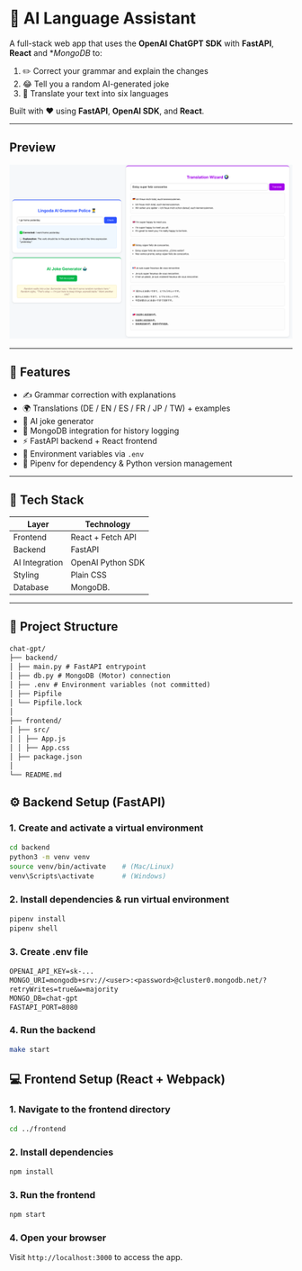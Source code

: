 # 🤖 AI Language Assistant

A full-stack web app that uses the **OpenAI ChatGPT SDK** with **FastAPI**, **React** and \*_MongoDB_ to:

1. ✏️ Correct your grammar and explain the changes
2. 😂 Tell you a random AI-generated joke
3. 🧐 Translate your text into six languages

Built with ❤️ using **FastAPI**, **OpenAI SDK**, and **React**.

---

## Preview

![alt text](preview_image.png)

---

## 🧠 Features

- ✍️ Grammar correction with explanations
- 🌍 Translations (DE / EN / ES / FR / JP / TW) + examples
- 🤖 AI joke generator
- 🧱 MongoDB integration for history logging
- ⚡ FastAPI backend + React frontend
- 🔐 Environment variables via `.env`
- 🧰 Pipenv for dependency & Python version management

---

## 🧩 Tech Stack

| Layer          | Technology        |
| -------------- | ----------------- |
| Frontend       | React + Fetch API |
| Backend        | FastAPI           |
| AI Integration | OpenAI Python SDK |
| Styling        | Plain CSS         |
| Database       | MongoDB.          |

---

## 📁 Project Structure

```
chat-gpt/
├── backend/
│ ├── main.py # FastAPI entrypoint
│ ├── db.py # MongoDB (Motor) connection
│ ├── .env # Environment variables (not committed)
│ ├── Pipfile
│ └── Pipfile.lock
│
├── frontend/
│ ├── src/
│ │ ├── App.js
│ │ ├── App.css
│ ├── package.json
│
└── README.md
```

## ⚙️ Backend Setup (FastAPI)

### 1. Create and activate a virtual environment

```bash
cd backend
python3 -m venv venv
source venv/bin/activate    # (Mac/Linux)
venv\Scripts\activate       # (Windows)
```

### 2. Install dependencies & run virtual environment

```bash
pipenv install
pipenv shell
```

### 3. Create .env file

```
OPENAI_API_KEY=sk-...
MONGO_URI=mongodb+srv://<user>:<password>@cluster0.mongodb.net/?retryWrites=true&w=majority
MONGO_DB=chat-gpt
FASTAPI_PORT=8080
```

### 4. Run the backend

```bash
make start
```

## 💻 Frontend Setup (React + Webpack)

### 1. Navigate to the frontend directory

```bash
cd ../frontend
```

### 2. Install dependencies

```bash
npm install
```

### 3. Run the frontend

```bash
npm start
```

### 4. Open your browser

Visit `http://localhost:3000` to access the app.
